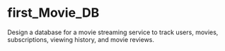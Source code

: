 # first_Movie_DB
Design a database for a movie streaming service to track users, movies, subscriptions, viewing history, and movie reviews.

